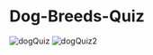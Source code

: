 # Dog-Breeds-Quiz
![dogQuiz](https://user-images.githubusercontent.com/100089053/234246533-620afffd-d3cb-448c-82f1-60586a3b9399.png)
![dogQuiz2](https://user-images.githubusercontent.com/100089053/234246561-93b7b0cc-eede-4ed2-bc5e-1593849daa2f.png)
